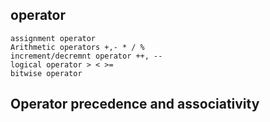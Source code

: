 ## operator
    assignment operator
    Arithmetic operators +,- * / %
    increment/decremnt operator ++, --
    logical operator > < >=
    bitwise operator


## Operator precedence and associativity
